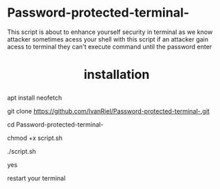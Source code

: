 # Password-protected-terminal-
<e>This script is about to enhance yourself security in terminal as we know attacker sometimes acess your shell with this script if an attacker gain acess to terminal they can't execute command until the password enter<e>


<b><h1><p align="center">installation</p></h1></b>



apt install neofetch


git clone https://github.com/IvanRiel/Password-protected-terminal-.git


cd Password-protected-terminal-

chmod +x script.sh

./script.sh

yes

restart your terminal
